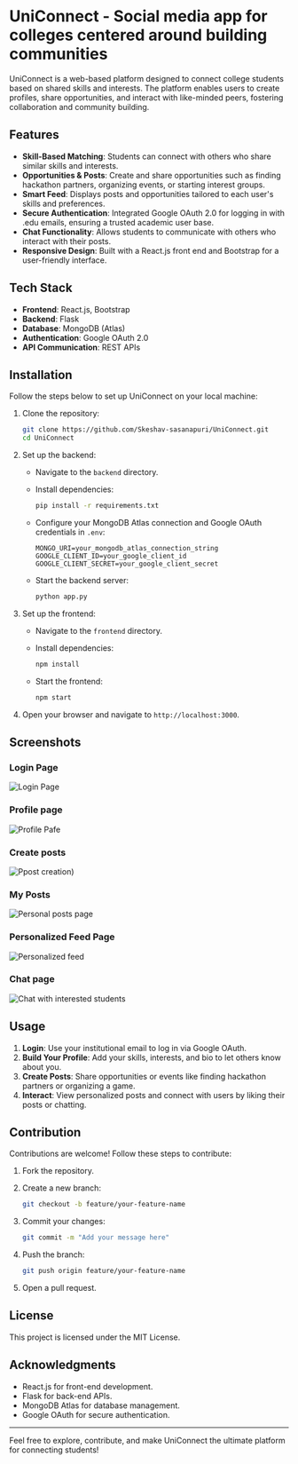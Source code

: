 
# UniConnect - Social media app for colleges centered around building communities  

UniConnect is a web-based platform designed to connect college students based on shared skills and interests. The platform enables users to create profiles, share opportunities, and interact with like-minded peers, fostering collaboration and community building.

## Features

- **Skill-Based Matching**: Students can connect with others who share similar skills and interests.
- **Opportunities & Posts**: Create and share opportunities such as finding hackathon partners, organizing events, or starting interest groups.
- **Smart Feed**: Displays posts and opportunities tailored to each user's skills and preferences.
- **Secure Authentication**: Integrated Google OAuth 2.0 for logging in with .edu emails, ensuring a trusted academic user base.
- **Chat Functionality**: Allows students to communicate with others who interact with their posts.
- **Responsive Design**: Built with a React.js front end and Bootstrap for a user-friendly interface.

## Tech Stack

- **Frontend**: React.js, Bootstrap
- **Backend**: Flask
- **Database**: MongoDB (Atlas)
- **Authentication**: Google OAuth 2.0
- **API Communication**: REST APIs

## Installation

Follow the steps below to set up UniConnect on your local machine:

1. Clone the repository:

   ```bash
   git clone https://github.com/Skeshav-sasanapuri/UniConnect.git
   cd UniConnect
   ```

2. Set up the backend:

   - Navigate to the `backend` directory.
   - Install dependencies:

     ```bash
     pip install -r requirements.txt
     ```

   - Configure your MongoDB Atlas connection and Google OAuth credentials in `.env`:

     ```env
     MONGO_URI=your_mongodb_atlas_connection_string
     GOOGLE_CLIENT_ID=your_google_client_id
     GOOGLE_CLIENT_SECRET=your_google_client_secret
     ```

   - Start the backend server:

     ```bash
     python app.py
     ```

3. Set up the frontend:

   - Navigate to the `frontend` directory.
   - Install dependencies:

     ```bash
     npm install
     ```

   - Start the frontend:

     ```bash
     npm start
     ```

4. Open your browser and navigate to `http://localhost:3000`.

## Screenshots  
### Login Page
![Login Page](screenshots/login%20page.png)

### Profile page
![Profile Pafe](screenshots/create%20profile.png)

### Create posts  
![Ppost creation](screenshots/create%20post.png))  

### My Posts
![Personal posts page](screenshots/My%20posts%20page.png)

### Personalized Feed Page
![Personalized feed](screenshots/post%20feed%20page.png)  

### Chat page
![Chat with interested students](screenshots/chat%20page.png)


## Usage

1. **Login**: Use your institutional email to log in via Google OAuth.
2. **Build Your Profile**: Add your skills, interests, and bio to let others know about you.
3. **Create Posts**: Share opportunities or events like finding hackathon partners or organizing a game.
4. **Interact**: View personalized posts and connect with users by liking their posts or chatting.

## Contribution

Contributions are welcome! Follow these steps to contribute:

1. Fork the repository.
2. Create a new branch:

   ```bash
   git checkout -b feature/your-feature-name
   ```

3. Commit your changes:

   ```bash
   git commit -m "Add your message here"
   ```

4. Push the branch:

   ```bash
   git push origin feature/your-feature-name
   ```

5. Open a pull request.

## License

This project is licensed under the MIT License.

## Acknowledgments

- React.js for front-end development.
- Flask for back-end APIs.
- MongoDB Atlas for database management.
- Google OAuth for secure authentication.

---

Feel free to explore, contribute, and make UniConnect the ultimate platform for connecting students!

